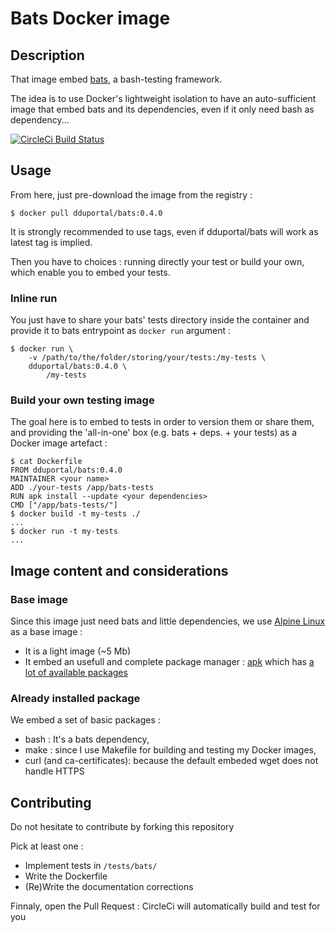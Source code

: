 # Bats Docker image

## Description

That image embed [bats](https://github.com/sstephenson/bats), a bash-testing framework.

The idea is to use Docker's lightweight isolation to have an auto-sufficient image that embed bats and its dependencies, even if it only need bash as dependency...

[![CircleCi Build Status](https://circleci.com/gh/dduportal-dockerfiles/bats.svg?&style=shield&circle-token=a7fd546c08f8c0a1bf0ff211b07d14f204e65be1)](https://circleci.com/gh/dduportal-dockerfiles/bats)

## Usage

From here, just pre-download the image from the registry :

```
$ docker pull dduportal/bats:0.4.0
```

It is strongly recommended to use tags, even if dduportal/bats will work as latest tag is implied.

Then you have to choices : running directly your test or build your own, which enable you to embed your tests.

### Inline run

You just have to share your bats' tests directory inside the container and provide it to bats entrypoint as ```docker run``` argument :

```
$ docker run \
	-v /path/to/the/folder/storing/your/tests:/my-tests \
	dduportal/bats:0.4.0 \
		/my-tests
```

### Build your own testing image

The goal here is to embed to tests in order to version them or share them, and providing the 'all-in-one' box (e.g. bats + deps. + your tests) as a Docker image artefact :


```
$ cat Dockerfile
FROM dduportal/bats:0.4.0
MAINTAINER <your name>
ADD ./your-tests /app/bats-tests
RUN apk install --update <your dependencies>
CMD ["/app/bats-tests/"]
$ docker build -t my-tests ./
...
$ docker run -t my-tests
...
```

## Image content and considerations

### Base image

Since this image just need bats and little dependencies, we use [Alpine Linux](https://registry.hub.docker.com/_/alpine/) as a base image :
* It is a light image (~5 Mb)
* It embed an usefull and complete package manager : [apk](http://wiki.alpinelinux.org/wiki/Alpine_Linux_package_management) which has [a lot of available packages](http://forum.alpinelinux.org/packages)

### Already installed package

We embed a set of basic packages :
* bash : It's a bats dependency,
* make : since I use Makefile for building and testing my Docker images,
* curl (and ca-certificates): because the default embeded wget does not handle HTTPS 

## Contributing

Do not hesitate to contribute by forking this repository

Pick at least one :
  * Implement tests in ```/tests/bats/```
  * Write the Dockerfile
  * (Re)Write the documentation corrections


Finnaly, open the Pull Request : CircleCi will automatically build and test for you
